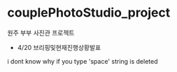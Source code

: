 # couplePhotoStudio_project
원주 부부 사진관 프로젝트
 
 - 4/20
 브리핑및현재진행상황발표
 
 i dont know why if you type 'space' string is deleted
